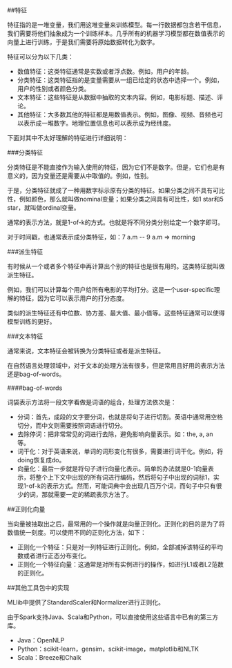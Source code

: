 ##特征

特征指的是一堆变量，我们用这堆变量来训练模型。每一行数据都包含若干信息，我们需要将他们抽象成为一个训练样本。几乎所有的机器学习模型都在数值表示的向量上进行训练，于是我们需要将原始数据转化为数字。

特征可以分为以下几类：

* 数值特征：这类特征通常是实数或者浮点数。例如，用户的年龄。
* 分类特征：这类特征指的是变量需要从一组已给定的状态中选择一个。例如，用户的性别或者颜色分类。
* 文本特征：这些特征是从数据中抽取的文本内容。例如，电影标题、描述、评论。
* 其他特征：大多数其他的特征都是用数值表示。例如，图像、视频、音频也可以表示成一堆数字。地理位置信息也可以表示成为经纬度。

下面对其中不太好理解的特征进行详细说明：

###分类特征

分类特征是不能直接作为输入使用的特征，因为它们不是数字。但是，它们也是有意义的，因为变量还是需要从中取值的。例如，性别。

于是，分类特征就成了一种用数字标示原有分类的特征。如果分类之间不具有可比性，例如颜色，那么就叫做nominal变量；如果分类之间具有可比性，如1 star和5 star，就叫做ordinal变量。

通常的表示方法，就是1-of-k的方式。也就是将不同分类分别给定一个数字即可。

对于时间戳，也通常表示成分类特征，如：7 a.m -- 9 a.m => morning

###派生特征

有时候从一个或者多个特征中再计算出个别的特征也是很有用的。这类特征就叫做派生特征。

例如，我们可以计算每个用户给所有电影的平均打分。这是一个user-specific理解的特征，因为它可以表示用户的打分态度。

类似的派生特征还有中位数、协方差、最大值、最小值等。这些特征通常可以使得模型训练的更好。


###文本特征

通常来说，文本特征会被转换为分类特征或者是派生特征。

在自然语言处理领域中，对于文本的处理方法有很多，但是常用且好用的表示方法还是bag-of-words。

####bag-of-words

词袋表示方法将一段文字看做是词语的组合，处理方法依次是：

* 分词：首先，成段的文字要分词，也就是将句子进行切割。英语中通常用空格切分，而中文则需要按照词语进行切分。
* 去除停词：把非常常见的词进行去除，避免影响向量表示。如：the, a, an等。
* 词干化：对于英语来说，单词的词形变化有很多，需要进行词干化。例如，将doing恢复成do。
* 向量化：最后一步就是将句子进行向量化表示。简单的办法就是0-1向量表示，将整个上下文中出现的所有词进行编码，然后将句子中出现的词标1，实现1-of-k的表示方式。然而，可能词典中会出现几百万个词，而句子中只有很少的词，那就需要一定的稀疏表示方法了。

##正则化向量

当向量被抽取出之后，最常用的一个操作就是向量正则化。正则化的目的是为了将数值统一刻度。可以使用不同的正则化方法，如下：

* 正则化一个特征：只是对一列特征进行正则化。例如，全部减掉该特征的平均数或者进行正态分布变化。
* 正则化一个特征向量：这通常是对所有实例进行的操作，如进行L1或者L2范数的正则化。


##其他工具包中的实现

MLlib中提供了StandardScaler和Normalizer进行正则化。

由于Spark支持Java、Scala和Python，可以直接使用这些语言中已有的第三方库。

* Java：OpenNLP
* Python：scikit-learn，gensim，scikit-image，matplotlib和NLTK
* Scala：Breeze和Chalk

